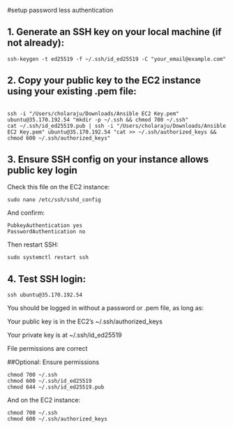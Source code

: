 #setup password less authentication


## 1. Generate an SSH key on your local machine (if not already):

```
ssh-keygen -t ed25519 -f ~/.ssh/id_ed25519 -C "your_email@example.com"
```

## 2. Copy your public key to the EC2 instance using your existing .pem file:


```

ssh -i "/Users/cholaraju/Downloads/Ansible EC2 Key.pem" ubuntu@35.170.192.54 "mkdir -p ~/.ssh && chmod 700 ~/.ssh"
cat ~/.ssh/id_ed25519.pub | ssh -i "/Users/cholaraju/Downloads/Ansible EC2 Key.pem" ubuntu@35.170.192.54 "cat >> ~/.ssh/authorized_keys && chmod 600 ~/.ssh/authorized_keys"

```

## 3. Ensure SSH config on your instance allows public key login
Check this file on the EC2 instance:

```
sudo nano /etc/ssh/sshd_config
```

And confirm:

```
PubkeyAuthentication yes
PasswordAuthentication no

```
Then restart SSH:

```
sudo systemctl restart ssh

```

## 4. Test SSH login:

```
ssh ubuntu@35.170.192.54

```

You should be logged in without a password or .pem file, as long as:

Your public key is in the EC2’s ~/.ssh/authorized_keys

Your private key is at ~/.ssh/id_ed25519

File permissions are correct

##Optional: Ensure permissions

```
chmod 700 ~/.ssh
chmod 600 ~/.ssh/id_ed25519
chmod 644 ~/.ssh/id_ed25519.pub
```
And on the EC2 instance:
```
chmod 700 ~/.ssh
chmod 600 ~/.ssh/authorized_keys

```

